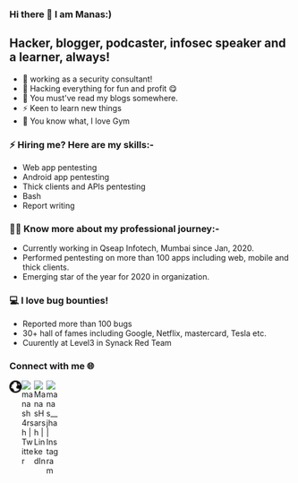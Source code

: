 ### Hi there 👋 I am Manas:)

## Hacker, blogger, podcaster, infosec speaker and a learner, always!

- 🔭 working as a security consultant!
- 🌱 Hacking everything for fun and profit 😋
- 👯 You must've read my blogs somewhere.
- ⚡️ Keen to learn new things
- 💪 You know what, I love Gym

### ⚡️ Hiring me? Here are my skills:-

- Web app pentesting
- Android app pentesting
- Thick clients and APIs pentesting
- Bash
- Report writing

### 👨‍💼 Know more about my professional journey:-

- Currently working in Qseap Infotech, Mumbai since Jan, 2020.
- Performed pentesting on more than 100 apps including web, mobile and thick clients. 
- Emerging star of the year for 2020 in organization.

### 💻 I love bug bounties! 
- Reported more than 100 bugs
- 30+ hall of fames including Google, Netflix, mastercard, Tesla etc.
- Cuurently at Level3 in Synack Red Team

### Connect with me 🌐

[<img align="left" alt="manasharsh.medium.com" width="22px" src="https://raw.githubusercontent.com/iconic/open-iconic/master/svg/globe.svg" />][website]
[<img align="left" alt="manash4rsh | Twitter" width="22px" src="https://cdn.jsdelivr.net/npm/simple-icons@v3/icons/twitter.svg" />][twitter]
[<img align="left" alt="ManasHarsh | LinkedIn" width="22px" src="https://cdn.jsdelivr.net/npm/simple-icons@v3/icons/linkedin.svg" />][linkedin]
[<img align="left" alt="manas__jha | Instagram" width="22px" src="https://cdn.jsdelivr.net/npm/simple-icons@v3/icons/instagram.svg" />][instagram]


[website]: https://manasharsh.medium.com
[twitter]: https://twitter.com/manash4rsh
[instagram]: https://instagram.com/manas__jha
[linkedin]: https://linkedin.com/in/ManasHarsh


